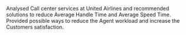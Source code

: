 Analysed Call center services at United Airlines and recommended solutions to reduce Average Handle Time and Average Speed Time. Provided possible ways to reduce the Agent workload
and increase the Customers satisfaction.

